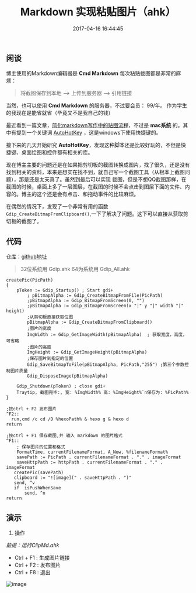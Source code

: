 ﻿---
title: Markdown 实现粘贴图片（ahk）
date: 2017-04-16 16:44:45
type: "archives"
categories:
  - AutoHotKey
tags:
  - AutoHotKey
  - Markdown
---

## 闲谈
博主使用的Markdown编辑器是 **Cmd Markdown** 每次粘贴截图都是非常的麻烦：
> 将截图保存到本地 --> 上传到服务器 --> 引用链接

当然，也可以使用  **Cmd Markdown** 的服务器，不过要会员： 99/年。
作为学生的我现在是能省就省（毕竟又不是我自己的钱）

最近看到一篇文章，[简化markdown写作中的贴图流程][1]，不过是 **mac系统** 的。其中有提到一个关键词 [AutoHotKey][2] ，这是windows下使用快捷键的。

接下来的几天开始研究 **AutoHotKey**，发现这种脚本还是比较好玩的，不但是快捷键、桌面绘图和控件都有相关的库。

现在博主主要的问题还是在如果把剪切板的截图转换成图片，找了很久，还是没有找到相关的资料，本来是想实在找不到，就自己写一个截图工具（从根本上截图问题），那是还是太天真了。虽然到最后可以实现 截图，但是不想QQ截图那样，在截图的时候，桌面上多了一层图层，在截图的时候不会点击到图层下面的文件、内容的。博主的这个还是会有点击、和拖动事件的比较麻烦。

在偶然的情况下，发现了一个非常有用的函数 <code>Gdip_CreateBitmapFromClipboard()</code>,一下了解决了问题。这下可以直接从获取剪切板的截图了。

## 代码


仓库：[github地址][3]

> 32位系统用 Gdip.ahk
> 64为系统用 Gdip_All.ahk



```
createPic(PicPath)
{
	pToken := Gdip_Startup() ; Start gdi+
        ; pBitmapAlpha := Gdip_CreateBitmapFromFile(PicPath)
        ;pBitmapAlpha := Gdip_BitmapFromScreen(0, "")
        ;pBitmapAlpha := Gdip_BitmapFromScreen(x "|" y "|" width "|" height)
        ;从剪切板直接获取位图
        pBitmapAlpha := Gdip_CreateBitmapFromClipboard()
        ;图片的宽度
        ImgWidth := Gdip_GetImageWidth(pBitmapAlpha)  ; 获取宽度，高度，可省略
        ;图片的高度
        ImgHeight := Gdip_GetImageHeight(pBitmapAlpha)
        ;保存图片到指定的位置
        Gdip_SaveBitmapToFile(pBitmapAlpha, PicPath,"255") ;第三个参数控制图片质量
        Gdip_DisposeImage(pBitmapAlpha)
        
	Gdip_Shutdown(pToken) ; close gdi+
	Traytip, 截图完毕:, 宽: %ImgWidth% 高: %ImgHeight%`n保存为: %PicPath%
}
```
```
;按ctrl + F2 发布图片
^F2::
  run,cmd /c cd /D %hexoPath% & hexo g & hexo d 
return

;按ctrl + F1 保存截图,并 输入 markdown 的图片格式
^F1::
    ; 保存图片的位置和格式
    FormatTime, currentFilenameFormat, A_Now, %filenameFormat%
    savePath := PicPath . currentFilenameFormat . "." . imageFormat
    saveHttpPath := httpPath . currentFilenameFormat . "." . imageFormat
   createPic(savePath)
   clipboard := "![image](" . saveHttpPath . ")" 
   send, ^v
   if  isPushWhenSave
       send, ^n
return

```

## 演示

 1. 操作
 
*前提：运行ClipMd.ahk*

 - Ctrl + F1 : 生成图片链接
 - Ctrl + F2 : 发布图片
 - Ctrl + F8 : 退出

![image](http://wanglong001.github.io/images/clipmd_demo.gif)




  [1]: http://www.jianshu.com/p/7bd4e6ed99be
  [2]: https://autohotkey.com
  [3]: https://github.com/wanglong001/ClipMd